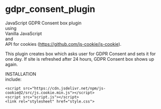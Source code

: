 # gdpr_consent_plugin
JavaScript GDPR Consent box plugin  
using  
Vanilla JavaScript  
and  
API for cookies (https://github.com/js-cookie/js-cookie).  
  
This plugin creates box which asks user for GDPR Consent and sets it for one day. 
If site is refreshed after 24 hours, GDPR Consent box shows up again.

INSTALLATION  
include:
```
<script src="https://cdn.jsdelivr.net/npm/js-cookie@2/src/js.cookie.min.js"></script>
<script src="script.js"></script>
<link rel="stylesheet" href="style.css">
```
